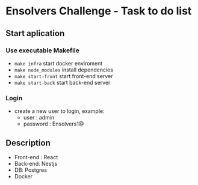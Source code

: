 # Ensolvers Challenge - Task to do list

## Start aplication

### Use executable Makefile

- `make infra` start docker enviroment
- `make node_modules` install dependencies
- `make start-front` start front-end server
- `make start-back` start back-end server

### Login

- create a new user to login, example:
  - user : admin
  - password : Ensolvers1@

## Description

- Front-end : React
- Back-end: Nestjs
- DB: Postgres
- Docker
